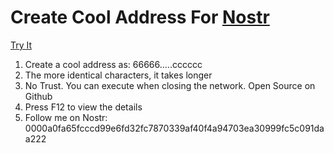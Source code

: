 # Create Cool Address For [Nostr](https://astral.ninja)

[Try It](https://shanelau.github.io/nostr-get-luck-account/)

1. Create a cool address as: 66666.....cccccc 
2. The more identical characters, it takes longer
3. No Trust. You can execute when closing the network. Open Source on Github
4. Press F12 to view the details
5. Follow me on Nostr: 0000a0fa65fcccd99e6fd32fc7870339af40f4a94703ea30999fc5c091daa222